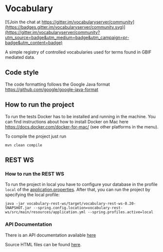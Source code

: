 # Vocabulary

[![Join the chat at https://gitter.im/vocabularyserver/community](https://badges.gitter.im/vocabularyserver/community.svg)](https://gitter.im/vocabularyserver/community?utm_source=badge&utm_medium=badge&utm_campaign=pr-badge&utm_content=badge)

A simple registry of controlled vocabularies used for terms found in GBIF mediated data.

## Code style
The code formatting follows the Google Java format https://github.com/google/google-java-format

## How to run the project

To run the tests Docker has to be installed and running in the machine. You can find instructions about how to install 
Docker on Mac here https://docs.docker.com/docker-for-mac/ (see other platforms in the menu).

To compile the project just run 
```
mvn clean compile
```


## REST WS

### How to run the REST WS
To run the project in local you have to configure your database in the profile `local` of the [application.properties](vocabulary-rest-ws/src/main/resources/application.yml).
After that, you can run the project by specifying the local profile: 

```
java -jar vocabulary-rest-ws/target/vocabulary-rest-ws-0.20-SNAPSHOT.jar --spring.config.location=vocabulary-rest-ws/src/main/resources/application.yml --spring.profiles.active=local
```

### API Documentation
There is an API documentation available [here](https://htmlpreview.github.io/?https://github.com/gbif/vocabulary/blob/master/vocabulary-rest-ws/src/docs/generated-docs/index.html)

Source HTML files can be found [here](vocabulary-rest-ws/src/docs/generated-docs). 
